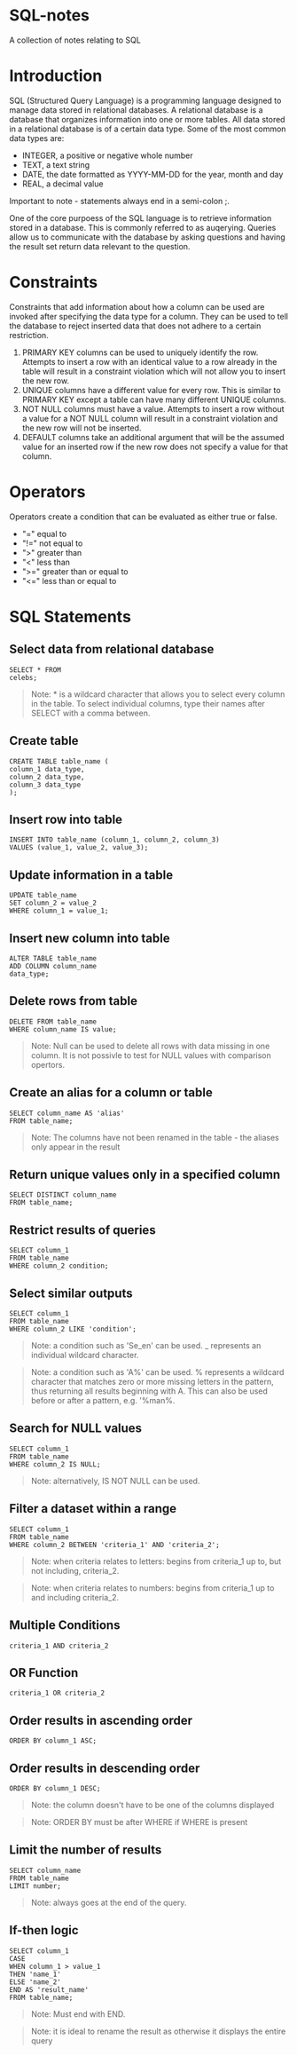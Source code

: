 # SQL-notes
A collection of notes relating to SQL

# Introduction
SQL (Structured Query Language) is a programming language designed to manage data stored in relational databases. A relational database is a database that organizes information into one or more tables. All data stored in a relational database is of a certain data type. Some of the most common data types are:
* INTEGER, a positive or negative whole number
* TEXT, a text string
* DATE, the date formatted as YYYY-MM-DD for the year, month and day
* REAL, a decimal value

Important to note - statements always end in a semi-colon ;.

One of the core purpoess of the SQL language is to retrieve information stored in a database. This is commonly referred to as auqerying. Queries allow us to communicate with the database by asking questions and having the result set return data relevant to the question.

# Constraints
Constraints that add information about how a column can be used are invoked after specifying the data type for a column. They can be used to tell the database to reject inserted data that does not adhere to a certain restriction.

1. PRIMARY KEY columns can be used to uniquely identify the row. Attempts to insert a row with an identical value to a row already in the table will result in a constraint violation which will not allow you to insert the new row.
2. UNIQUE columns have a different value for every row. This is similar to PRIMARY KEY except a table can have many different UNIQUE columns.
3. NOT NULL columns must have a value. Attempts to insert a row without a value for a NOT NULL column will result in a constraint violation and the new row will not be inserted.
4. DEFAULT columns take an additional argument that will be the assumed value for an inserted row if the new row does not specify a value for that column.

# Operators
Operators create a condition that can be evaluated as either true or false.
* "=" equal to
* "!=" not equal to
* ">" greater than
* "<" less than
* ">=" greater than or equal to
* "<=" less than or equal to

# SQL Statements

## Select data from relational database
```
SELECT * FROM
celebs;
```
>Note: * is a wildcard character that allows you to select every column in the table. To select individual columns, type their names after SELECT with a comma between.

## Create table
```
CREATE TABLE table_name (
column_1 data_type, 
column_2 data_type, 
column_3 data_type
);
```

## Insert row into table
```
INSERT INTO table_name (column_1, column_2, column_3)
VALUES (value_1, value_2, value_3);
```

## Update information in a table
```
UPDATE table_name
SET column_2 = value_2
WHERE column_1 = value_1;
```

## Insert new column into table
```
ALTER TABLE table_name
ADD COLUMN column_name
data_type;
```

## Delete rows from table
```
DELETE FROM table_name
WHERE column_name IS value;
```
>Note: Null can be used to delete all rows with data missing in one column. It is not possivle to test for NULL values with comparison opertors.

## Create an alias for a column or table
```
SELECT column_name AS 'alias'
FROM table_name;
```
>Note: The columns have not been renamed in the table - the aliases only appear in the result

## Return unique values only in a specified column
```
SELECT DISTINCT column_name
FROM table_name;
```
## Restrict results of queries
```
SELECT column_1
FROM table_name
WHERE column_2 condition;
```
## Select similar outputs
```
SELECT column_1
FROM table_name
WHERE column_2 LIKE 'condition';
```
>Note: a condition such as 'Se_en' can be used. _ represents an individual wildcard character.

>Note: a condition such as 'A%' can be used. % represents a wildcard character that matches zero or more missing letters in the pattern, thus returning all results beginning with A. This can also be used before or after a pattern, e.g. '%man%.

## Search for NULL values
```
SELECT column_1
FROM table_name
WHERE column_2 IS NULL;
```

>Note: alternatively, IS NOT NULL can be used.

## Filter a dataset within a range
```
SELECT column_1
FROM table_name
WHERE column_2 BETWEEN 'criteria_1' AND 'criteria_2';
```
>Note: when criteria relates to letters: begins from criteria_1 up to, but not including, criteria_2.

>Note: when criteria relates to numbers: begins from criteria_1 up to and including criteria_2.

## Multiple Conditions
```
criteria_1 AND criteria_2
```
## OR Function
```
criteria_1 OR criteria_2
```
## Order results in ascending order
```
ORDER BY column_1 ASC;
```
## Order results in descending order
```
ORDER BY column_1 DESC;
```
> Note: the column doesn't have to be one of the columns displayed

> Note: ORDER BY must be after WHERE if WHERE is present

## Limit the number of results
```
SELECT column_name
FROM table_name
LIMIT number;
```
> Note: always goes at the end of the query.

## If-then logic
```
SELECT column_1
CASE
WHEN column_1 > value_1
THEN 'name_1'
ELSE 'name_2'
END AS 'result_name'
FROM table_name; 
```
> Note: Must end with END.

> Note: it is ideal to rename the result as otherwise it displays the entire query
